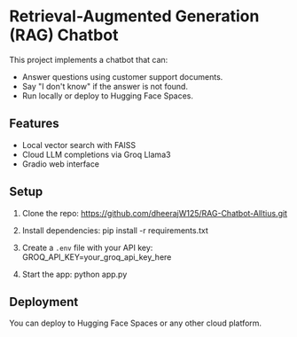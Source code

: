 # Retrieval-Augmented Generation (RAG) Chatbot

This project implements a chatbot that can:

- Answer questions using customer support documents.
- Say "I don't know" if the answer is not found.
- Run locally or deploy to Hugging Face Spaces.

## Features

- Local vector search with FAISS
- Cloud LLM completions via Groq Llama3
- Gradio web interface

## Setup

1. Clone the repo:
    https://github.com/dheerajW125/RAG-Chatbot-Alltius.git


2. Install dependencies:
    pip install -r requirements.txt

3. Create a `.env` file with your API key:
    GROQ_API_KEY=your_groq_api_key_here

4. Start the app:
    python app.py


## Deployment

You can deploy to Hugging Face Spaces or any other cloud platform.


